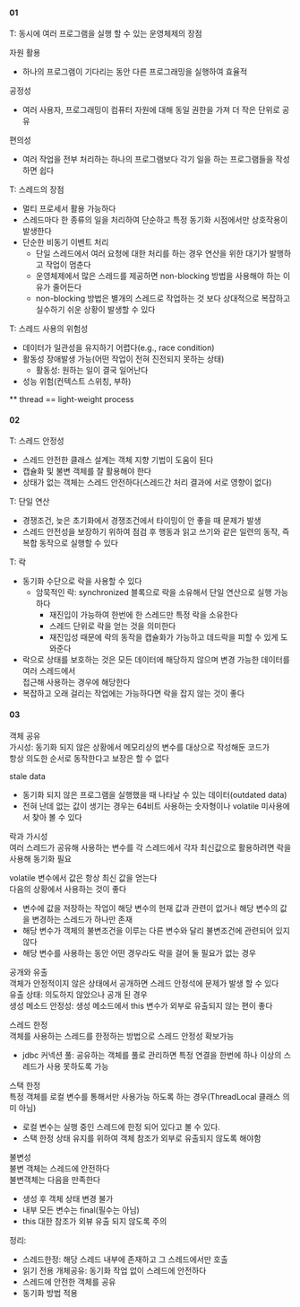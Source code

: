 #### 01
T: 동시에 여러 프로그램을 실행 할 수 있는 운영체제의 장점  

자원 활용  
- 하나의 프로그램이 기다리는 동안 다른 프로그래밍을 실행하여 효율적    

공정성  
- 여러 사용자, 프로그래밍이 컴퓨터 자원에 대해 동일 권한을 가져 더 작은 단위로 공유  

편의성  
- 여러 작업을 전부 처리하는 하나의 프로그램보다 각기 일을 하는 프로그램들을 작성하면 쉽다

T: 스레드의 장점  
- 멀티 프로세서 활용 가능하다  
- 스레드마다 한 종류의 일을 처리하여 단순하고 특정 동기화 시점에서만 상호작용이 발생한다  
- 단순한 비동기 이벤트 처리
  - 단일 스레드에서 여러 요청에 대한 처리를 하는 경우 연산을 위한 대기가 발행하고 작업이 멈춘다
  - 운영체제에서 많은 스레드를 제공하면 non-blocking 방법을 사용해야 하는 이유가 줄어든다
  - non-blocking 방법은 별개의 스레드로 작업하는 것 보다 상대적으로 복잡하고 실수하기 쉬운 상황이 발생할 수 있다
  
T: 스레드 사용의 위험성  
- 데이터가 일관성을 유지하기 어렵다(e.g., race condition)  
- 활동성 장애발생 가능(어떤 작업이 전혀 진전되지 못하는 상태)
  - 활동성: 원하는 일이 결국 일어난다  
- 성능 위험(컨텍스트 스위칭, 부하)  

** thread == light-weight process
#### 02
T: 스레드 안정성  
- 스레드 안전한 클래스 설계는 객체 지향 기법이 도움이 된다  
- 캡슐화 및 불변 객체를 잘 활용해야 한다
- 상태가 없는 객체는 스레드 안전하다(스레드간 처리 결과에 서로 영향이 없다)

T: 단일 연산  
- 경쟁조건, 늦은 초기화에서 경쟁조건에서 타이밍이 안 좋을 때 문제가 발생
- 스레드 안전성을 보장하기 위하여 점검 후 행동과 읽고 쓰기와 같은 일련의 동작, 즉 복합 동작으로 실행할 수 있다

T: 락
- 동기화 수단으로 락을 사용할 수 있다  
  - 암묵적인 락: synchronized 블록으로 락을 소유해서 단일 연산으로 실행 가능하다
    - 재진입이 가능하여 한번에 한 스레드만 특정 락을 소유한다
    - 스레드 단위로 락을 얻는 것을 의미한다
    - 재진입성 때문에 락의 동작을 캡슐화가 가능하고 데드락을 피할 수 있게 도와준다
- 락으로 상태를 보호하는 것은 모든 데이터에 해당하지 않으며 변경 가능한 데이터를 여러 스레드에서  
  접근해 사용하는 경우에 해당한다
- 복잡하고 오래 걸리는 작업에는 가능하다면 락을 잡지 않는 것이 좋다

#### 03
객체 공유    
가시성: 동기화 되지 않은 상황에서 메모리상의 변수를 대상으로 작성해둔 코드가  
항상 의도한 순서로 동작한다고 보장은 할 수 없다
 
stale data  
- 동기화 되지 않은 프로그램을 실행했을 때 나타날 수 있는 데이터(outdated data)
- 전혀 난데 없는 값이 생기는 경우는 64비트 사용하는 숫자형이나 volatile 미사용에서 찾아 볼 수 있다

락과 가시성  
여러 스레드가 공유해 사용하는 변수를 각 스레드에서 각자 최신값으로 활용하려면 락을 사용해 동기화 필요

volatile 변수에서 값은 항상 최신 값을 얻는다  
다음의 상황에서 사용하는 것이 좋다  
- 변수에 값을 저장하는 작업이 해당 변수의 현재 값과 관련이 없거나 해당 변수의 값을 변경하는 스레드가 하나만 존재    
- 해당 변수가 객체의 불변조건을 이루는 다른 변수와 달리 불변조건에 관련되어 있지 않다
- 해당 변수를 사용하는 동안 어떤 경우라도 락을 걸어 둘 필요가 없는 경우

공개와 유출  
객체가 안정적이지 않은 상태에서 공개하면 스레드 안정석에 문제가 발생 할 수 있다  
유출 상태: 의도하지 않았으나 공개 된 경우  
생성 메소드 안정성: 생성 메소드에서 this 변수가 외부로 유출되지 않는 편이 좋다

스레드 한정  
객체를 사용하는 스레드를 한정하는 방법으로 스레드 안정성 확보가능
- jdbc 커넥션 풀: 공유하는 객체를 풀로 관리하면 특정 연결을 한번에 하나 이상의 스레드가 사용 못하도록 가능

스택 한정  
특정 객체를 로컬 변수를 통해서만 사용가능 하도록 하는 경우(ThreadLocal 클래스 의미 아님)
  - 로컬 변수는 실행 중인 스레드에 한정 되어 있다고 볼 수 있다.
  - 스택 한정 상태 유지를 위하여 객체 참조가 외부로 유출되지 않도록 해야함

불변성  
불변 객체는 스레드에 안전하다  
불변객체는 다음을 만족한다
  - 생성 후 객체 상태 변경 불가
  - 내부 모든 변수는 final(필수는 아님)
  - this 대한 참조가 외뷰 유출 되지 않도록 주의

정리:
 - 스레드한정: 해당 스레드 내부에 존재하고 그 스레드에서만 호출
 - 읽기 전용 개체공유: 동기화 작업 없이 스레드에 안전하다
 - 스레드에 안전한 객체를 공유
 - 동기화 방법 적용
